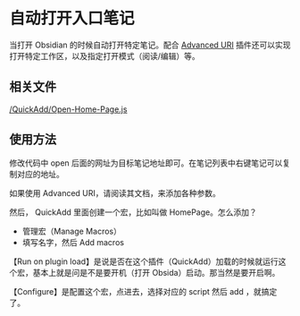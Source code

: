 # 自动打开入口笔记

当打开 Obsidian 的时候自动打开特定笔记。配合 [Advanced URI](https://github.com/Vinzent03/obsidian-advanced-uri) 插件还可以实现打开特定工作区，以及指定打开模式（阅读/编辑）等。

## 相关文件

[/QuickAdd/Open-Home-Page.js](assets/img/Open-Home-Page/IMG-Open-Home-Page-20240714124636337.js)

## 使用方法

修改代码中 open 后面的网址为目标笔记地址即可。在笔记列表中右键笔记可以复制对应的地址。

如果使用 Advanced URI，请阅读其文档，来添加各种参数。

然后， QuickAdd 里面创建一个宏，比如叫做 HomePage。怎么添加？

- 管理宏（Manage Macros）
- 填写名字，然后 Add macros

【Run on plugin load】是说是否在这个插件（QuickAdd）加载的时候就运行这个宏，基本上就是问是不是要开机（打开 Obsida）启动。那当然是要开启啊。

【Configure】是配置这个宏，点进去，选择对应的 script 然后 add ，就搞定了。